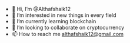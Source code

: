 - 👋 Hi, I’m @Althafshaik12
- 👀 I’m interested in new things in every field
- 🌱 I’m currently learning blockchain
- 💞️ I’m looking to collaborate on cryptocurrency 
- 📫 How to reach me althafshaik12@gmail.com

<!---
Althafshaik12/Althafshaik12 is a ✨ special ✨ repository because its `README.md` (this file) appears on your GitHub profile.
You can click the Preview link to take a look at your changes.
--->
